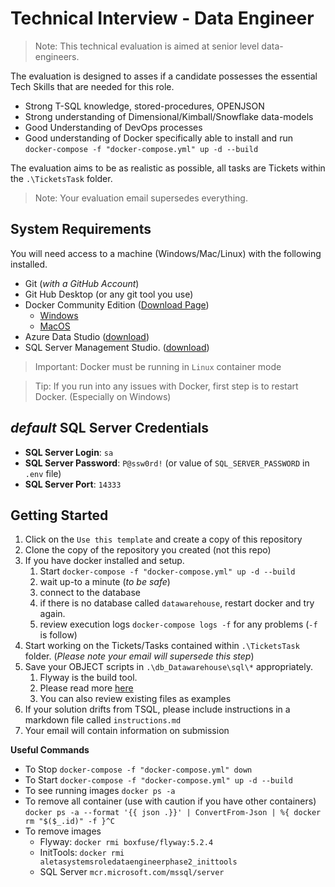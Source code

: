 # Technical Interview - Data Engineer

> Note: This technical evaluation is aimed at senior level data-engineers.

The evaluation is designed to asses if a candidate possesses the essential Tech Skills that are needed for this role.

* Strong T-SQL knowledge, stored-procedures, OPENJSON
* Strong understanding of Dimensional/Kimball/Snowflake data-models
* Good Understanding of DevOps processes
* Good understanding of Docker specifically able to install and run `docker-compose -f "docker-compose.yml" up -d --build`

The evaluation aims to be as realistic as possible, all tasks are Tickets within the `.\TicketsTask` folder. 

> Note: Your evaluation email supersedes everything.  

## System Requirements

You will need access to a machine (Windows/Mac/Linux) with the following installed.

- Git (_with a GitHub Account_)
- Git Hub Desktop (or any git tool you use)
- Docker Community Edition ([Download Page](https://hub.docker.com/search/?type=edition&offering=community))
    - [Windows](https://hub.docker.com/editions/community/docker-ce-desktop-windows)
    - [MacOS](https://hub.docker.com/editions/community/docker-ce-desktop-mac)
- Azure Data Studio ([download](https://docs.microsoft.com/en-us/sql/azure-data-studio/download?view=sql-server-2017))
- SQL Server Management Studio. ([download](https://docs.microsoft.com/en-us/sql/ssms/download-sql-server-management-studio-ssms?view=sql-server-2017))

> Important: Docker must be running in `Linux` container mode

> Tip: If you run into any issues with Docker, first step is to restart Docker. (Especially on Windows) 

## _default_ SQL Server Credentials 

- **SQL Server Login**: `sa`
- **SQL Server Password**: `P@ssw0rd!` (or value of `SQL_SERVER_PASSWORD` in `.env` file)
- **SQL Server Port**: `14333`


## Getting Started

1. Click on the `Use this template` and create a copy of this repository 
2. Clone the copy of the repository you created (not this repo)
3. If you have docker installed and setup. 
    1. Start `docker-compose -f "docker-compose.yml" up -d --build` 
    2. wait up-to a minute (_to be safe_)
    3. connect to the database
    4. if there is no database called `datawarehouse`, restart docker and try again.
    5. review execution logs `docker-compose logs -f` for any problems (`-f` is follow)
4. Start working on the Tickets/Tasks contained within `.\TicketsTask` folder. (_Please note your email will supersede this step_)
5. Save your OBJECT scripts in `.\db_Datawarehouse\sql\*` appropriately. 
    1. Flyway is the build tool.
    2. Please read more [here](./db_Datawarehouse/about-flyway.md)
    3. You can also review existing files as examples
6. If your solution drifts from TSQL, please include instructions in a markdown file called `instructions.md`
7. Your email will contain information on submission


    
**Useful Commands**    
    
* To Stop `docker-compose -f "docker-compose.yml" down` 
* To Start `docker-compose -f "docker-compose.yml" up -d --build` 
* To see running images `docker ps -a`
* To remove all container (use with caution if you have other containers) `docker ps -a --format '{{ json .}}' | ConvertFrom-Json | %{ docker rm "$($_.id)" -f }^C`
* To remove images 
    * Flyway: `docker rmi boxfuse/flyway:5.2.4`
    * InitTools: `docker rmi aletasystemsroledataengineerphase2_inittools`
    * SQL Server `mcr.microsoft.com/mssql/server`
